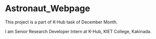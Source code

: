 # Astronaut_Webpage

This project is a part of K-Hub task of December Month.

I am Senior Research Developer Intern at K-Hub, KIET College, Kakinada.
